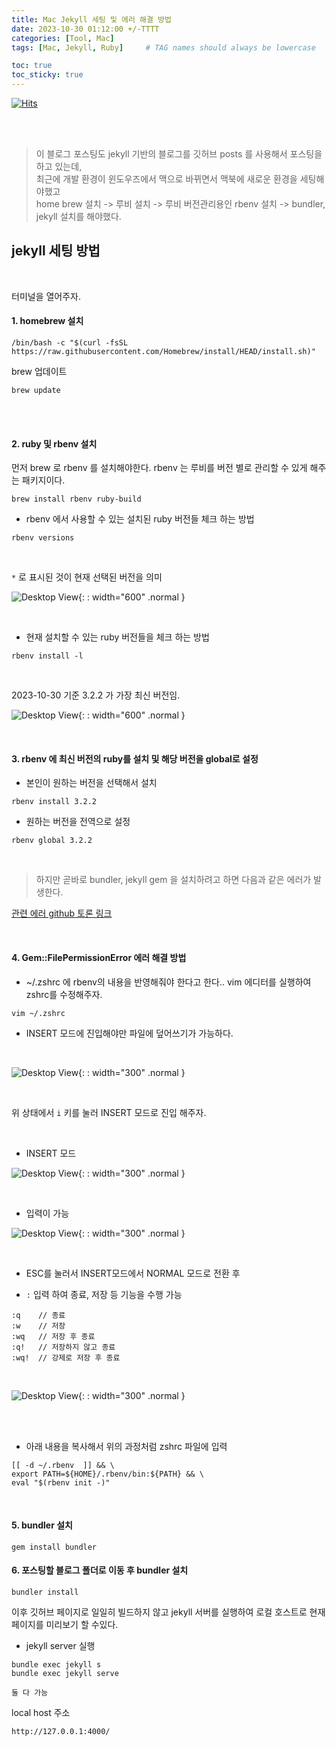 ```yaml
---
title: Mac Jekyll 세팅 및 에러 해결 방법
date: 2023-10-30 01:12:00 +/-TTTT
categories: [Tool, Mac]
tags: [Mac, Jekyll, Ruby]     # TAG names should always be lowercase

toc: true
toc_sticky: true
---
```


[![Hits](https://hits.seeyoufarm.com/api/count/incr/badge.svg?url=https%3A%2F%2Fepheria.github.io&count_bg=%2379C83D&title_bg=%23555555&icon=&icon_color=%23E7E7E7&title=views&edge_flat=false)](https://hits.seeyoufarm.com)

<br>
<br>

> 이 블로그 포스팅도 jekyll 기반의 블로그를 깃허브 posts 를 사용해서 포스팅을 하고 있는데,   
최근에 개발 환경이 윈도우즈에서 맥으로 바뀌면서 맥북에 새로운 환경을 세팅해야했고   
home brew 설치 -> 루비 설치 -> 루비 버전관리용인 rbenv 설치 -> bundler, jekyll 설치를 해야했다.

## jekyll 세팅 방법

<br>

터미널을 열어주자.

#### 1. homebrew 설치

```
/bin/bash -c "$(curl -fsSL https://raw.githubusercontent.com/Homebrew/install/HEAD/install.sh)"
```

brew 업데이트

```
brew update
```

<br>
<br>

#### 2. ruby 및 rbenv 설치

먼저 brew 로 rbenv 를 설치해야한다.
rbenv 는 루비를 버전 별로 관리할 수 있게 해주는 패키지이다.

```
brew install rbenv ruby-build
```

* rbenv 에서 사용할 수 있는 설치된 ruby 버전들 체크 하는 방법

```
rbenv versions
```

<br>

`*` 로 표시된 것이 현재 선택된 버전을 의미

![Desktop View](/assets/img/post/common/macSetting00.png){: : width="600" .normal }

<br>

* 현재 설치할 수 있는 ruby 버전들을 체크 하는 방법

```
rbenv install -l
```

<br>

2023-10-30 기준 3.2.2 가 가장 최신 버전임.

![Desktop View](/assets/img/post/common/macSetting01.png){: : width="600" .normal }

<br>

#### 3. rbenv 에 최신 버전의 ruby를 설치 및 해당 버전을 global로 설정

* 본인이 원하는 버전을 선택해서 설치

```
rbenv install 3.2.2
```

* 원하는 버전을 전역으로 설정

```
rbenv global 3.2.2
```

<br>

> 하지만 곧바로 bundler, jekyll gem 을 설치하려고 하면 다음과 같은 에러가 발생한다.


[관련 에러 github 토론 링크]("https://github.com/search?q=repo%3Arubygems%2Frubygems+You+don%27t+have+write+permissions+for+the+%2Fusr%2Fbin+directory.&type=Issues")

<br>

#### 4. Gem::FilePermissionError 에러 해결 방법

* ~/.zshrc 에 rbenv의 내용을 반영해줘야 한다고 한다.. vim 에디터를 실행하여 zshrc를 수정해주자.

```
vim ~/.zshrc
```

* INSERT 모드에 진입해야만 파일에 덮어쓰기가 가능하다.

<br>

![Desktop View](/assets/img/post/common/macSetting02.png){: : width="300" .normal }

<br>

위 상태에서 `i` 키를 눌러 INSERT 모드로 진입 해주자.

<br>

* INSERT 모드

![Desktop View](/assets/img/post/common/macSetting03.png){: : width="300" .normal }

<br>

* 입력이 가능

![Desktop View](/assets/img/post/common/macSetting04.png){: : width="300" .normal }

<br>

* ESC를 눌러서 INSERT모드에서 NORMAL 모드로 전환 후

* `:` 입력 하여 종료, 저장 등 기능을 수행 가능

```
:q    // 종료
:w    // 저장
:wq   // 저장 후 종료
:q!   // 저장하지 않고 종료
:wq!  // 강제로 저장 후 종료
```

<br>

![Desktop View](/assets/img/post/common/macSetting05.png){: : width="300" .normal }

<br>
<br>

* 아래 내용을 복사해서 위의 과정처럼 zshrc 파일에 입력

```
[[ -d ~/.rbenv  ]] && \
export PATH=${HOME}/.rbenv/bin:${PATH} && \
eval "$(rbenv init -)"
```

<br>

#### 5. bundler 설치

```
gem install bundler
```


#### 6. 포스팅할 블로그 폴더로 이동 후 bundler 설치

```
bundler install
```

이후 깃허브 페이지로 일일히 빌드하지 않고 jekyll 서버를 실행하여 로컬 호스트로 현재 페이지를 미리보기 할 수있다.

* jekyll server 실행

```
bundle exec jekyll s
bundle exec jekyll serve

둘 다 가능
```

local host 주소

```
http://127.0.0.1:4000/
```

